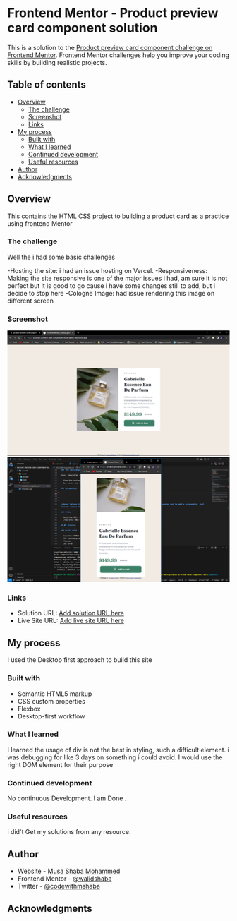 # Frontend Mentor - Product preview card component solution

This is a solution to the [Product preview card component challenge on Frontend Mentor](https://www.frontendmentor.io/challenges/product-preview-card-component-GO7UmttRfa). Frontend Mentor challenges help you improve your coding skills by building realistic projects.

## Table of contents

- [Overview](#overview)
  - [The challenge](#the-challenge)
  - [Screenshot](#screenshot)
  - [Links](#links)
- [My process](#my-process)
  - [Built with](#built-with)
  - [What I learned](#what-i-learned)
  - [Continued development](#continued-development)
  - [Useful resources](#useful-resources)
- [Author](#author)
- [Acknowledgments](#acknowledgments)

## Overview

This contains the HTML CSS project to building a product card as a practice using frontend Mentor

### The challenge

Well the i had some basic challenges

-Hosting the site: i had an issue hosting on Vercel.
-Responsiveness: Making the site responsive is one of the major issues i had, am sure it is not perfect but it is good to go cause i have some changes still to add, but i decide to stop here
-Cologne Image: had issue rendering this image on different screen

### Screenshot

![Desktop View of the Card](/screenshot/productDesktop.png)
![Mobile View of the Card](/screenshot/productMobile.png)

### Links

- Solution URL: [Add solution URL here](product-preview-card-component-main-g03l5si4c-walidshaba.vercel.app)
- Live Site URL: [Add live site URL here](https://product-preview-card-component-main-sigma-lilac.vercel.app/)

## My process

I used the Desktop first approach to build this site

### Built with

- Semantic HTML5 markup
- CSS custom properties
- Flexbox
- Desktop-first workflow

### What I learned

I learned the usage of div is not the best in styling, such a difficult element. i was debugging for like 3 days on something i could avoid. I would use the right DOM element for their purpose

### Continued development

No continuous Development. I am Done .

### Useful resources

i did't Get my solutions from any resource.

## Author

- Website - [Musa Shaba Mohammed](https://musashaba-1490d.web.app/)
- Frontend Mentor - [@walidshaba](https://www.frontendmentor.io/profile/walidshaba)
- Twitter - [@codewithmshaba](https://twitter.com/codewithmshaba)

## Acknowledgments
